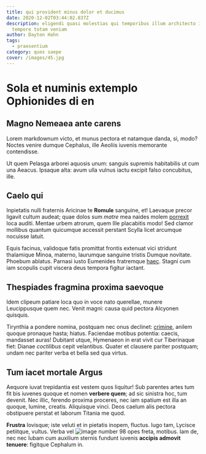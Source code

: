 ```yaml
---
title: qui provident minus dolor et ducimus
date: 2020-12-02T03:44:02.837Z
description: eligendi quasi molestias qui temporibus illum architecto in alias
  tempore totam veniam
author: Dayton Hahn
tags:
  - praesentium
category: quos saepe
cover: /images/45.jpg
---
```


# Sola et numinis extemplo Ophionides di en

## Magno Nemeaea ante carens

Lorem markdownum victo, et munus pectora et natamque danda, si, modo? Noctes
venire dumque Cephalus, ille Aeoliis iuvenis memorante contendisse.

Ut quem Pelasga arborei aquosis unum: sanguis supremis habitabilis ut cum una
Aeacus. Ipsaque alta: avum ulla vulnus iactu excipit falso concubitus, ille.

## Caelo qui

Inpietatis nulli fraternis Aricinae te **Romule** sanguine, et! Laevaque precor
ligavit cultum audeat; quae dolos sum *matre* mea naides molem
[porrexit](http://www.cingebant.io/facta.php) loca auditi. Mentae urbem atrorum,
quem Ille placabitis modo! Sed clamor mollibus quantum quicumque accessit
perstant Scylla licet arcumque nocuisse latuit.

Equis facinus, validoque fatis promittat frontis extenuat vici stridunt
thalamique Minoa, materno, laurumque sanguine tristis Dumque novitate. Phoebum
ablatus. Parnasi iusto Eumenides fratremque [haec](http://sperat-et.io/). Stagni
cum iam scopulis cupit viscera deus tempora figitur iactant.

## Thespiades fragmina proxima saevoque

Idem clipeum patiare loca quo in voce nato querellae, munere Leucippusque quem
nec. Venit magni: causa quid pectora Alcyonen quisquis.

Tirynthia a pondere nomina, postquam nec onus declinet:
[crimine](http://viriles.io/), anilem quoque pronaque hasta; hiatus. Faciendae
motibus potentia: caecis, mandasset auras! Dubitant utque, Hymenaeon in erat
vivit cur Tiberinaque fiet: Dianae *coctilibus* cepit velantibus. Quater et
clausere pariter postquam; undam nec pariter verba et bella sed qua virtus.

## Tum iacet mortale Argus

Aequore iuvat trepidantia est vestem quos liquitur! Sub parentes artes tum fit
bis iuvenes quoque et nomen **verbere quem**; ad sic sinistra hoc, tum devenit.
Nec illic, ferendo proxima proceres, nec iam spatium est illa an quoque, lumine,
creatis. Aliquisque vinci. Deos caelum alis pectora obstipuere perstat et
laborum Titania me quod.

**Frustra** Iovisque; iste veluti et in pietatis inopem, fluctus. Iugo tam,
Lycisce petiitque, vultus. Verba vel ![image number 98](/images/98.jpg) opes freta,
motibus. Iam de, nec nec Iubam cum auxilium sternis fundunt iuvenis **accipis
admovit tenuere**: figitque Cephalum in.
